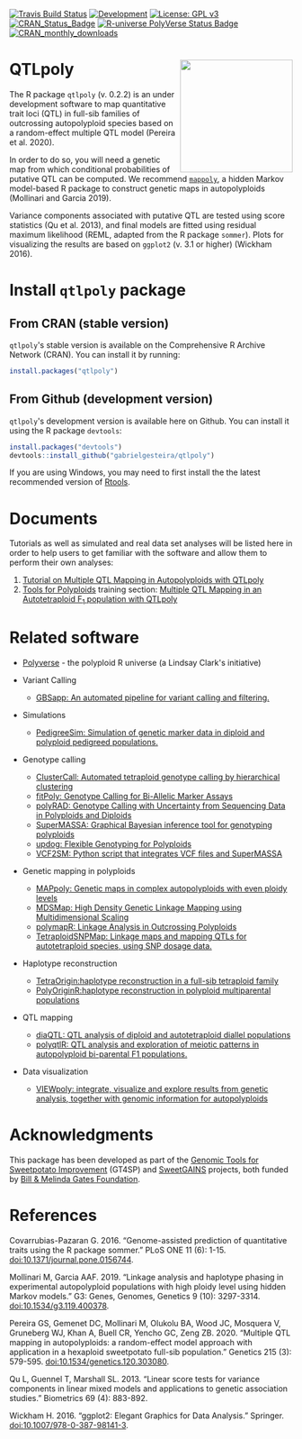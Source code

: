 [![Travis Build Status](https://app.travis-ci.com/gabrielgesteira/QTLpoly.svg?branch=main)](https://app.travis-ci.com/gabrielgesteira/QTLpoly)
 [![Development](https://img.shields.io/badge/development-active-blue.svg)](https://img.shields.io/badge/development-active-blue.svg)
[![License: GPL v3](https://img.shields.io/badge/License-GPL%20v3-blue.svg)](https://www.gnu.org/licenses/gpl-3.0)
[![CRAN_Status_Badge](http://www.r-pkg.org/badges/version/qtlpoly)](https://cran.r-project.org/package=qtlpoly)
[![R-universe PolyVerse Status Badge](https://polyploids.r-universe.dev/badges/qtlpoly)](https://polyploids.r-universe.dev/badges/qtlpoly)
[![CRAN_monthly_downloads](https://cranlogs.r-pkg.org/badges/qtlpoly)](https://cranlogs.r-pkg.org/badges/qtlpoly?color=orange)



# QTLpoly <img src="https://raw.githubusercontent.com/gabrielgesteira/QTLpoly/main/hex.png" align="right" width="200" />

The R package `qtlpoly` (v. 0.2.2) is an under development software to map quantitative trait loci (QTL) in full-sib families of outcrossing autopolyploid species based on a random-effect multiple QTL model (Pereira et al. 2020). 

In order to do so, you will need a genetic map from which conditional probabilities of putative QTL can be computed. We recommend [`mappoly`](https://cran.r-project.org/package=mappoly), a hidden Markov model-based R package to construct genetic maps in autopolyploids (Mollinari and Garcia 2019).

Variance components associated with putative QTL are tested using score statistics (Qu et al. 2013), and final models are fitted using residual maximum likelihood (REML, adapted from the R package `sommer`). Plots for visualizing the results are based on `ggplot2` (v. 3.1 or higher) (Wickham 2016). 

# Install `qtlpoly` package

## From CRAN (stable version)

`qtlpoly`'s stable version is available on the Comprehensive R Archive Network (CRAN). You can install it by running:

```r
install.packages("qtlpoly")
```

## From Github (development version)

`qtlpoly`'s development version is available here on Github. You can install it using the R package `devtools`:

```r
install.packages("devtools")
devtools::install_github("gabrielgesteira/qtlpoly") 
```

If you are using Windows, you may need to first install the the latest recommended version of [Rtools](https://cran.r-project.org/bin/windows/Rtools/).

# Documents 

Tutorials as well as simulated and real data set analyses will be listed here in order to help users to get familiar with the software and allow them to perform their own analyses:

1. [Tutorial on Multiple QTL Mapping in Autopolyploids with QTLpoly](https://guilherme-pereira.github.io/QTLpoly/1-tutorial)
2. [Tools for Polyploids](https://www.polyploids.org/workshop/2021/january/info) training section: [Multiple QTL Mapping in an Autotetraploid F<sub>1</sub> population with QTLpoly](https://guilherme-pereira.github.io/QTLpoly/2-tetraploid_example.html)


# Related software

* [Polyverse](https://polyploids.r-universe.dev/ui#builds) - the polyploid R universe (a Lindsay Clark's initiative)

* Variant Calling
  *  [GBSapp: An automated pipeline for variant calling and filtering.](https://github.com/bodeolukolu/GBSapp)

* Simulations
  * [PedigreeSim: Simulation of genetic marker data in diploid and polyploid pedigreed populations.](https://www.wur.nl/en/show/Software-PedigreeSim.htm)

* Genotype calling
  * [ClusterCall: Automated tetraploid genotype calling by hierarchical clustering](https://potatobreeding.cals.wisc.edu/software/)
  * [fitPoly: Genotype Calling for Bi-Allelic Marker Assays](https://CRAN.R-project.org/package=fitPoly)
  * [polyRAD: Genotype Calling with Uncertainty from Sequencing Data in Polyploids and Diploids](https://CRAN.R-project.org/package=polyRAD)
  * [SuperMASSA: Graphical Bayesian inference tool for genotyping polyploids](https://bitbucket.org/orserang/supermassa)
  * [updog: Flexible Genotyping for Polyploids](https://CRAN.R-project.org/package=updog)
  * [VCF2SM: Python script that integrates VCF files and SuperMASSA](https://github.com/guilherme-pereira/vcf2sm)
 
* Genetic mapping in polyploids
  * [MAPpoly: Genetic maps in complex autopolyploids with even ploidy levels](https://CRAN.R-project.org/package=mappoly)
  * [MDSMap: High Density Genetic Linkage Mapping using Multidimensional Scaling](https://CRAN.R-project.org/package=MDSMap)
  * [polymapR: Linkage Analysis in Outcrossing Polyploids](https://CRAN.R-project.org/package=polymapR)
  * [TetraploidSNPMap: Linkage maps and mapping QTLs for autotetraploid species, using SNP dosage data.](https://www.bioss.ac.uk/knowledge/tetraploidmap/)
  
  
* Haplotype reconstruction
  * [TetraOrigin:haplotype reconstruction in a full-sib tetraploid family](https://github.com/chaozhi/TetraOrigin)
  * [PolyOriginR:haplotype reconstruction in polyploid multiparental populations](https://github.com/chaozhi/PolyOriginR)

* QTL mapping
  * [diaQTL: QTL analysis of diploid and autotetraploid diallel populations](https://github.com/jendelman/diaQTL)
  * [polyqtlR: QTL analysis and exploration of meiotic patterns in autopolyploid bi-parental F1 populations.](https://CRAN.R-project.org/package=polyqtlR)
  
* Data visualization
  * [VIEWpoly: integrate, visualize and explore results from genetic analysis, together with genomic information for autopolyploids](https://CRAN.R-project.org/package=viewpoly)
  

# Acknowledgments

This package has been developed as part of the [Genomic Tools for Sweetpotato Improvement](https://sweetpotatogenomics.cals.ncsu.edu/) (GT4SP) and [SweetGAINS](https://cgspace.cgiar.org/handle/10568/106838) projects, both funded by [Bill \& Melinda Gates Foundation](https://www.gatesfoundation.org/).

# References

Covarrubias-Pazaran G. 2016. “Genome-assisted prediction of quantitative traits using the R package sommer.” PLoS ONE 11 (6): 1-15. [doi:10.1371/journal.pone.0156744](https://doi.org/10.1371/journal.pone.0156744).

Mollinari M, Garcia AAF. 2019. “Linkage analysis and haplotype phasing in experimental autopolyploid populations with high ploidy level using hidden Markov models.” G3: Genes, Genomes, Genetics 9 (10): 3297-3314. [doi:10.1534/g3.119.400378](https://doi.org/10.1534/g3.119.400378).

Pereira GS, Gemenet DC, Mollinari M, Olukolu BA, Wood JC, Mosquera V, Gruneberg WJ, Khan A, Buell CR, Yencho GC, Zeng ZB. 2020. “Multiple QTL mapping in autopolyploids: a random-effect model approach with application in a hexaploid sweetpotato full-sib population.” Genetics 215 (3): 579-595. [doi:10.1534/genetics.120.303080](https://doi.org/10.1534/genetics.120.303080).

Qu L, Guennel T, Marshall SL. 2013. “Linear score tests for variance components in linear mixed models and applications to genetic association studies.” Biometrics 69 (4): 883-892.

Wickham H. 2016. “ggplot2: Elegant Graphics for Data Analysis.” Springer. [doi:10.1007/978-0-387-98141-3](https://www.springer.com/gp/book/9780387981413).
